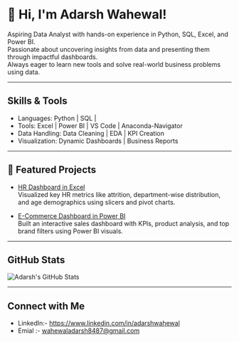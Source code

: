 # 👋 Hi, I'm Adarsh Wahewal!

 Aspiring Data Analyst with hands-on experience in Python, SQL, Excel, and Power BI.  
 Passionate about uncovering insights from data and presenting them through impactful dashboards.  
 Always eager to learn new tools and solve real-world business problems using data.

---

##  Skills & Tools

-  Languages: Python | SQL |  
-  Tools: Excel | Power BI | VS Code | Anaconda-Navigator
-  Data Handling: Data Cleaning | EDA | KPI Creation  
-  Visualization: Dynamic Dashboards | Business Reports

---

## 📂 Featured Projects

-  [HR Dashboard in Excel](https://github.com/adarshwahewal/hr-dashboard-excel)  
  Visualized key HR metrics like attrition, department-wise distribution, and age demographics using slicers and pivot charts.

-  [E-Commerce Dashboard in Power BI](https://github.com/adarshwahewal/ecommerce-powerbi)  
  Built an interactive sales dashboard with KPIs, product analysis, and top brand filters using Power BI visuals.

---

##  GitHub Stats

![Adarsh's GitHub Stats](https://github-readme-stats.vercel.app/api?username=adarshwahewal&show_icons=true&theme=radical)

---

##  Connect with Me

-  LinkedIn:- https://www.linkedin.com/in/adarshwahewal 
-  Emial   :- wahewaladarsh8487@gmail.com
